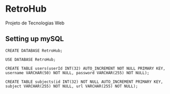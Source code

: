 # RetroHub
Projeto de Tecnologias Web

## Setting up mySQL

    CREATE DATABASE RetroHub;

    USE DATABASE RetroHub;

    CREATE TABLE users(userId INT(32) AUTO_INCREMENT NOT NULL PRIMARY KEY, username VARCHAR(50) NOT NULL, password VARCHAR(255) NOT NULL);

    CREATE TABLE subjects(id INT(32) NOT NULL AUTO_INCREMENT PRIMARY KEY, subject VARCHAR(255) NOT NULL, url VARCHAR(255) NOT NULL);